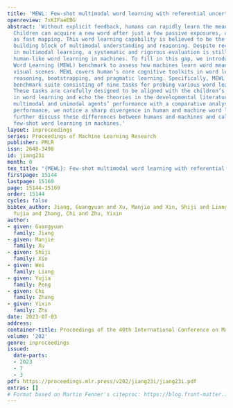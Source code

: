 ```yaml
---
title: 'MEWL: Few-shot multimodal word learning with referential uncertainty'
openreview: 7xKIFaeEBG
abstract: 'Without explicit feedback, humans can rapidly learn the meaning of words.
  Children can acquire a new word after just a few passive exposures, a process known
  as fast mapping. This word learning capability is believed to be the most fundamental
  building block of multimodal understanding and reasoning. Despite recent advancements
  in multimodal learning, a systematic and rigorous evaluation is still missing for
  human-like word learning in machines. To fill in this gap, we introduce the MachinE
  Word Learning (MEWL) benchmark to assess how machines learn word meaning in grounded
  visual scenes. MEWL covers human’s core cognitive toolkits in word learning: cross-situational
  reasoning, bootstrapping, and pragmatic learning. Specifically, MEWL is a few-shot
  benchmark suite consisting of nine tasks for probing various word learning capabilities.
  These tasks are carefully designed to be aligned with the children’s core abilities
  in word learning and echo the theories in the developmental literature. By evaluating
  multimodal and unimodal agents’ performance with a comparative analysis of human
  performance, we notice a sharp divergence in human and machine word learning. We
  further discuss these differences between humans and machines and call for human-like
  few-shot word learning in machines.'
layout: inproceedings
series: Proceedings of Machine Learning Research
publisher: PMLR
issn: 2640-3498
id: jiang23i
month: 0
tex_title: "{MEWL}: Few-shot multimodal word learning with referential uncertainty"
firstpage: 15144
lastpage: 15169
page: 15144-15169
order: 15144
cycles: false
bibtex_author: Jiang, Guangyuan and Xu, Manjie and Xin, Shiji and Liang, Wei and Peng,
  Yujia and Zhang, Chi and Zhu, Yixin
author:
- given: Guangyuan
  family: Jiang
- given: Manjie
  family: Xu
- given: Shiji
  family: Xin
- given: Wei
  family: Liang
- given: Yujia
  family: Peng
- given: Chi
  family: Zhang
- given: Yixin
  family: Zhu
date: 2023-07-03
address: 
container-title: Proceedings of the 40th International Conference on Machine Learning
volume: '202'
genre: inproceedings
issued:
  date-parts:
  - 2023
  - 7
  - 3
pdf: https://proceedings.mlr.press/v202/jiang23i/jiang23i.pdf
extras: []
# Format based on Martin Fenner's citeproc: https://blog.front-matter.io/posts/citeproc-yaml-for-bibliographies/
---
```

